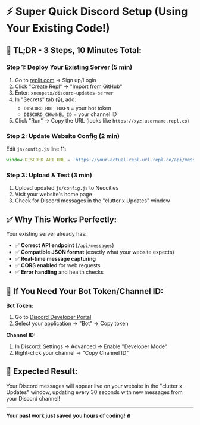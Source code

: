 # ⚡ Super Quick Discord Setup (Using Your Existing Code!)

## 🎯 **TL;DR - 3 Steps, 10 Minutes Total:**

### **Step 1: Deploy Your Existing Server (5 min)**
1. Go to [replit.com](https://replit.com) → Sign up/Login
2. Click "Create Repl" → "Import from GitHub"
3. Enter: `xneopetx/discord-updates-server`
4. In "Secrets" tab (🔒), add:
   - `DISCORD_BOT_TOKEN` = your bot token
   - `DISCORD_CHANNEL_ID` = your channel ID
5. Click "Run" → Copy the URL (looks like `https://xyz.username.repl.co`)

### **Step 2: Update Website Config (2 min)**
Edit `js/config.js` line 11:
```javascript
window.DISCORD_API_URL = 'https://your-actual-repl-url.repl.co/api/messages';
```

### **Step 3: Upload & Test (3 min)**
1. Upload updated `js/config.js` to Neocities
2. Visit your website's home page
3. Check for Discord messages in the "clutter x Updates" window

## ✅ **Why This Works Perfectly:**

Your existing server already has:
- ✅ **Correct API endpoint** (`/api/messages`)
- ✅ **Compatible JSON format** (exactly what your website expects)
- ✅ **Real-time message capturing**
- ✅ **CORS enabled** for web requests
- ✅ **Error handling** and health checks

## 🔧 **If You Need Your Bot Token/Channel ID:**

**Bot Token:**
1. Go to [Discord Developer Portal](https://discord.com/developers/applications)
2. Select your application → "Bot" → Copy token

**Channel ID:**
1. In Discord: Settings → Advanced → Enable "Developer Mode"
2. Right-click your channel → "Copy Channel ID"

## 🎉 **Expected Result:**

Your Discord messages will appear live on your website in the "clutter x Updates" window, updating every 30 seconds with new messages from your Discord channel!

---
**Your past work just saved you hours of coding! 🔥**
